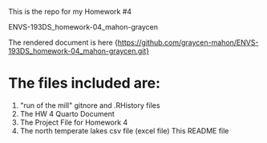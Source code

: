 This is the repo for my Homework #4

ENVS-193DS_homework-04_mahon-graycen

The rendered document is here {https://github.com/graycen-mahon/ENVS-193DS_homework-04_mahon-graycen.git}

# The files included are:
1) "run of the mill" gitnore and .RHistory files
2) The HW 4 Quarto Document
3) The Project File for Homework 4
4) The north temperate lakes csv file (excel file)
This README file